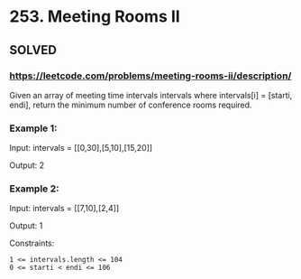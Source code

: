 # 253. Meeting Rooms II

## SOLVED
### https://leetcode.com/problems/meeting-rooms-ii/description/

Given an array of meeting time intervals intervals where intervals[i] = [starti, endi], return the minimum number of conference rooms required.



### Example 1:

Input: intervals = [[0,30],[5,10],[15,20]]

Output: 2

### Example 2:

Input: intervals = [[7,10],[2,4]]

Output: 1

Constraints:

    1 <= intervals.length <= 104
    0 <= starti < endi <= 106

